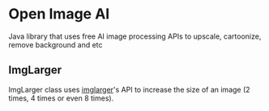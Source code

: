 # Open Image AI
Java library that uses free AI image processing APIs to upscale, cartoonize, remove background and etc

## ImgLarger
ImgLarger class uses [imglarger](https://imglarger.com/)'s API to increase the size of an image (2 times, 4 times or even 8 times).

